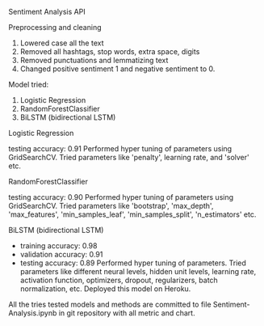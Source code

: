 Sentiment Analysis API

Preprocessing and cleaning

1) Lowered case all the text
2) Removed all hashtags, stop words, extra space, digits
3) Removed punctuations and lemmatizing text
4) Changed positive sentiment 1 and negative sentiment to 0.

Model tried: 
1.	Logistic Regression
2.	RandomForestClassifier
3.	BiLSTM (bidirectional LSTM)

Logistic Regression

testing accuracy: 0.91
Performed hyper tuning of parameters using GridSearchCV. Tried parameters like 'penalty', learning rate, and 'solver' etc. 

RandomForestClassifier

testing accuracy: 0.90
Performed hyper tuning of parameters using GridSearchCV. Tried parameters like 'bootstrap', 'max_depth', 'max_features', 'min_samples_leaf', 'min_samples_split', 'n_estimators' etc.

BiLSTM (bidirectional LSTM)

-	training accuracy: 0.98
-	validation accuracy: 0.91
-	testing accuracy: 0.89
Performed hyper tuning of parameters. Tried parameters like different neural levels, hidden unit levels, learning rate, activation function, optimizers, dropout, regularizers, batch normalization, etc. 
Deployed this model on Heroku.

All the tries tested models and methods are committed to file Sentiment-Analysis.ipynb in git repository with all metric and chart.
